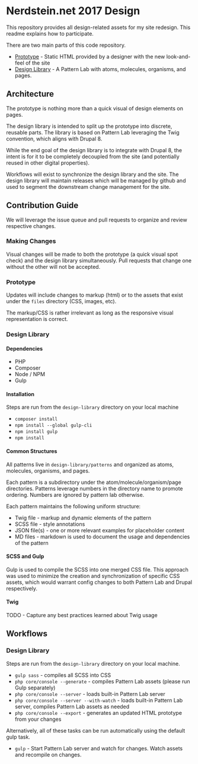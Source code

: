 # Nerdstein.net 2017 Design

This repository provides all design-related assets for my site redesign. This readme explains how 
to participate.

There are two main parts of this code repository. 

* [Prototype](prototype) - Static HTML provided by a designer with the new look-and-feel of the site
* [Design Library](design-library) - A Pattern Lab with atoms, molecules, organisms, and pages.

## Architecture

The prototype is nothing more than a quick visual of design elements on pages.

The design library is intended to split up the prototype into discrete, reusable parts. The library 
is based on Pattern Lab leveraging the Twig convention, which aligns with Drupal 8. 

While the end goal of the design library is to integrate with Drupal 8, the intent is for it to be 
completely decoupled from the site (and potentially reused in other digital properties). 

Workflows will exist to synchronize the design library and the site. The design library will maintain 
releases which will be managed by github and used to segment the downstream change management for the site. 


## Contribution Guide

We will leverage the issue queue and pull requests to organize and review respective changes.

### Making Changes

Visual changes will be made to both the prototype (a quick visual spot check) and the design library 
simultaneously. Pull requests that change one without the other will not be accepted.

### Prototype

Updates will include changes to markup (html) or to the assets that exist under the `files` directory 
(CSS, images, etc).

The markup/CSS is rather irrelevant as long as the responsive visual representation is correct.

### Design Library

#### Dependencies

* PHP
* Composer
* Node / NPM
* Gulp

#### Installation

Steps are run from the `design-library` directory on your local machine

* `composer install`
* `npm install --global gulp-cli`
* `npm install gulp`
* `npm install`

#### Common Structures

All patterns live in `design-library/patterns` and organized as atoms, molecules, organisms, and pages.

Each pattern is a subdirectory under the atom/molecule/organism/page directories. Patterns leverage numbers 
in the directory name to promote ordering. Numbers are ignored by pattern lab otherwise.

Each pattern maintains the following uniform structure:

* Twig file - markup and dynamic elements of the pattern
* SCSS file - style annotations
* JSON file(s) - one or more relevant examples for placeholder content
* MD files - markdown is used to document the usage and dependencies of the pattern


#### SCSS and Gulp

Gulp is used to compile the SCSS into one merged CSS file. This approach was used to minimize 
the creation and synchronization of specific CSS assets, which would warrant config changes to 
both Pattern Lab and Drupal respectively.

#### Twig

TODO - Capture any best practices learned about Twig usage


## Workflows

### Design Library

Steps are run from the `design-library` directory on your local machine.

* `gulp sass` - compiles all SCSS into CSS
* `php core/console --generate` - compiles Pattern Lab assets (please run Gulp separately)
* `php core/console --server` - loads built-in Pattern Lab server
* `php core/console --server --with-watch` - loads built-in Pattern Lab server, compiles Pattern Lab assets as needed
* `php core/console --export` - generates an updated HTML prototype from your changes

Alternatively, all of these tasks can be run automatically using the default gulp task.
 
* `gulp` - Start Pattern Lab server and watch for changes. Watch assets and recompile on changes.

